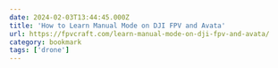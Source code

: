```yaml
---
date: 2024-02-03T13:44:45.000Z
title: 'How to Learn Manual Mode on DJI FPV and Avata'
url: https://fpvcraft.com/learn-manual-mode-on-dji-fpv-and-avata/
category: bookmark
tags: ['drone']
---
```

